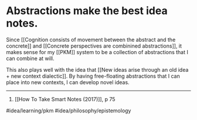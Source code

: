 # Abstractions make the best idea notes.
Since [[Cognition consists of movement between the abstract and the concrete]] and [[Concrete perspectives are combinined abstractions]], it makes sense for my [[PKM]] system to be a collection of abstractions that I can combine at will. 

This also plays well with the idea that [[New ideas arise through an old idea + new context dialectic]]. By having free-floating abstractions that I can place into new contexts, I can develop novel ideas. 

---
1. [[How To Take Smart Notes (2017)]], p 75

#idea/learning/pkm 
#idea/philosophy/epistemology 